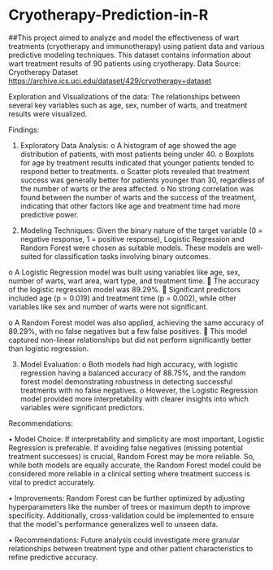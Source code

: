 # Cryotherapy-Prediction-in-R


##This project aimed to analyze and model the effectiveness of wart treatments (cryotherapy and immunotherapy) using patient data and various predictive modeling techniques. This dataset contains information about wart treatment results of 90 patients using cryotherapy.
Data Source: Cryotherapy Dataset
https://archive.ics.uci.edu/dataset/429/cryotherapy+dataset



Exploration and Visualizations of the data:
The relationships between several key variables such as age, sex, number of warts, and treatment results were visualized. 


Findings:

1.	Exploratory Data Analysis:
o	A histogram of age showed the age distribution of patients, with most patients being under 40.
o	Boxplots for age by treatment results indicated that younger patients tended to respond better to treatments.
o	Scatter plots revealed that treatment success was generally better for patients younger than 30, regardless of the number of warts or the area affected.
o	No strong correlation was found between the number of warts and the success of the treatment, indicating that other factors like age and treatment time had more predictive power.


2.	Modeling Techniques:
Given the binary nature of the target variable (0 = negative response, 1 = positive response), Logistic Regression and Random Forest were chosen as suitable models. These models are well-suited for classification tasks involving binary outcomes.

o	A Logistic Regression model was built using variables like age, sex, number of warts, wart area, wart type, and treatment time.
	The accuracy of the logistic regression model was 89.29%.
	Significant predictors included age (p = 0.019) and treatment time (p = 0.002), while other variables like sex and number of warts were not significant.


o	A Random Forest model was also applied, achieving the same accuracy of 89.29%, with no false negatives but a few false positives.
	This model captured non-linear relationships but did not perform significantly better than logistic regression.

3.	Model Evaluation:
o	Both models had high accuracy, with logistic regression having a balanced accuracy of 88.75%, and the random forest model demonstrating robustness in detecting successful treatments with no false negatives.
o	However, the Logistic Regression model provided more interpretability with clearer insights into which variables were significant predictors.

Recommendations:

•	Model Choice: If interpretability and simplicity are most important, Logistic Regression is preferable. If avoiding false negatives (missing potential treatment successes) is crucial, Random Forest may be more reliable. So, while both models are equally accurate, the Random Forest model could be considered more reliable in a clinical setting where treatment success is vital to predict accurately.

•	Improvements: Random Forest can be further optimized by adjusting hyperparameters like the number of trees or maximum depth to improve specificity. Additionally, cross-validation could be implemented to ensure that the model's performance generalizes well to unseen data.

•	Recommendations: Future analysis could investigate more granular relationships between treatment type and other patient characteristics to refine predictive accuracy. 


